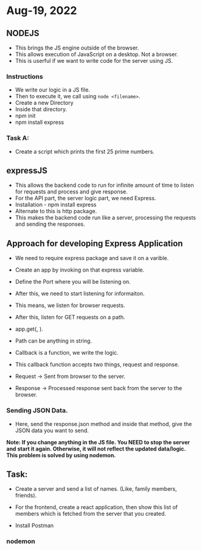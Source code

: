 # Aug-19, 2022

## NODEJS
- This brings the JS engine outside of the browser.
- This allows execution of JavaScript on a desktop. Not a browser.
- This is userful if we want to write code for the server using JS.

### Instructions
- We write our logic in a JS file.
- Then to execute it, we call using `node <filename>`.
- Create a new Directory
- Inside that directory.
- npm init
- npm install express 

### Task A:
- Create a script which prints the first 25 prime numbers.

## expressJS
- This allows the backend code to run for infinite amount of time to listen for requests and process and give response.
- For the API part, the server logic part, we need Express.
- Installation - npm install express
- Alternate to this is http package.
- This makes the backend code run like a server, processing the requests and sending the responses.

## Approach for developing Express Application
- We need to require express package and save it on a varible.
- Create an app by invoking on that express variable.
- Define the Port where you will be listening on.
- After this, we need to start listening for informaiton.
- This means, we listen for browser requests.
- After this, listen for GET requests on a path.

- app.get(<path>, <callback>).
- Path can be anything in string.
- Callback is a function, we write the logic.
- This callback function accepts two things, request and response.
- Request -> Sent from browser to the server.
- Response -> Processed response sent back from the server to the browser.

### Sending JSON Data.
- Here, send the response.json method and inside that method, give the JSON data you want to send.


**Note: If you change anything in the JS file. You NEED to stop the server and start it again. Otherwise, it will not reflect the updated data/logic. This problem is solved by using nodemon.**

## Task:
- Create a server and send a list of names. (Like, family members, friends).
- For the frontend, create a react application, then show this list of members which is fetched from the server that you created.

- Install Postman


### nodemon
